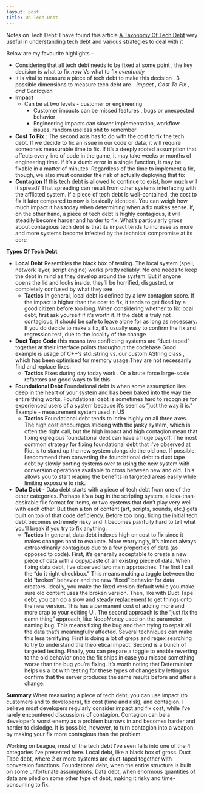 ```yaml
---
layout: post
title: On Tech Debt
---
```


Notes on Tech Debt: I have found this article [A Taxonomy Of Tech Debt](https://technology.riotgames.com/news/taxonomy-tech-debt) very useful in understanding tech debt and various strategies to deal with it 

Below are my favourite highlights -
- Considering that all tech debt needs to be fixed at some point , the key decision is what to fix *now* Vs what to fix *eventually*
- It is vital to measure a piece of tech debt to make this decision . 3 possible dimensions to measure tech debt are - *impact , Cost To Fix , and Contagion*
- **Impact**
  - Can be at two levels - customer or engineering 
    - Customer impacts can be missed features , bugs or unexpected behavior 
    - Engineering impacts can slower implementation, workflow issues, random useless shit to remember
- **Cost To Fix** : The second axis has to do with the cost to fix the tech debt. If we decide to fix an issue in our code or data, 
it will require someone’s measurable time to fix. If it’s a deeply rooted assumption that affects every line of code in the game, 
it may take weeks or months of engineering time. If it’s a dumb error in a single function, it may be fixable in a matter of minutes. 
Regardless of the time to implement a fix, though, we also must consider the risk of actually deploying that fix
- **Contagion** If this tech debt is allowed to continue to exist, how much will it spread? That spreading can result from other systems interfacing with the afflicted system. If a piece of tech debt is well-contained, the cost to fix it later compared to now is basically identical. You can weigh how much impact it has today when determining when a fix makes sense. If, on the other hand, a piece of tech debt is highly contagious, it will steadily become harder and harder to fix. What’s particularly gross about contagious tech debt is that its impact tends to increase as more and more systems become infected by the technical compromise at its core

**Types Of Tech Debt**

- **Local Debt** Resembles the black box of testing. The local system (spell, network layer, script engine) works pretty reliably. No one needs to keep the debt in mind as they develop around the system. But if anyone opens the lid and looks inside, they’ll be horrified, disgusted, or completely confused by what they see 
  - **Tactics** In general, local debt is defined by a low contagion score. If the impact is higher than the cost to fix, it tends to get fixed by a good citizen before too long. When considering whether to fix local debt, first ask yourself if it’s worth it. If the debt is truly not contagious, it should be safe to leave alone for as long as necessary.  If you do decide to make a fix, it’s usually easy to confirm the fix and regression test, due to the locality of the change
- **Duct Tape Code** this means two conflicting systems are “duct-taped” together at their interface points throughout the codebase.Good example is  usage of C++’s std::string vs. our custom AString class , which has been optimised for memory usage.They are not necessarily find and replace fixes.
  - **Tactics** Fixes during day today work . Or a brute force large-scale refactors are good ways to fix this 
- **Foundational Debt** Foundational debt is when some assumption lies deep in the heart of your system and has been baked into the way the entire thing works. Foundational debt is sometimes hard to recognize for experienced users of a system because it’s seen as “just the way it is.” Example - measurement system used in US
  - **Tactics** Foundational debt tends to index highly on all three axes. The high cost encourages sticking with the janky system, which is often the right call, but the high impact and high contagion mean that fixing egregious foundational debt can have a huge payoff. The most common strategy for fixing foundational debt that I’ve observed at Riot is to stand up the new system alongside the old one. If possible, I recommend then converting the foundational debt to duct tape debt by slowly porting systems over to using the new system with conversion operations available to cross between new and old. This allows you to start reaping the benefits in targeted areas easily while limiting exposure to risk.
- **Data Debt** - Data debt starts with a piece of tech debt from one of the other categories. Perhaps it’s a bug in the scripting system, a less-than-desirable file format for items, or two systems that don’t play very well with each other. But then a ton of content (art, scripts, sounds, etc.) gets built on top of that code deficiency. Before too long, fixing the initial tech debt becomes extremely risky and it becomes painfully hard to tell what you’ll break if you try to fix anything.
  - **Tactics** In general, data debt indexes high on cost to fix since it makes changes hard to evaluate. More worryingly, it’s almost always extraordinarily contagious due to a few properties of data (as opposed to code). First, it’s generally acceptable to create a new piece of data with a copy/paste of an existing piece of data. When fixing data debt, I’ve observed two main approaches. The first I call the “do it right checkbox.” This means making a toggle between the old “broken” behavior and the new “fixed” behavior for data creators. Ideally, you make the fixed version default while you make sure old content uses the broken version. Then, like with Duct Tape debt, you can do a slow and steady replacement to get things onto the new version. This has a permanent cost of adding more and more crap to your editing UI. The second approach is the “just fix the damn thing” approach, like NoopMoney used on the parameter naming bug. This means fixing the bug and then trying to repair all the data that’s meaningfully affected. Several techniques can make this less terrifying. First is doing a lot of greps and regex searching to try to understand the theoretical impact. Second is a bunch of targeted testing. Finally, you can prepare a toggle to enable reverting to the old behavior once the fix ships in case you missed something worse than the bug you’re fixing. It’s worth noting that Determinism helps us a lot with testing for these types of changes by letting us confirm that the server produces the same results before and after a change.

**Summary** When measuring a piece of tech debt, you can use impact (to customers and to developers), fix cost (time and risk), and contagion. I believe most developers regularly consider impact and fix cost, while I’ve rarely encountered discussions of contagion. Contagion can be a developer’s worst enemy as a problem burrows in and becomes harder and harder to dislodge. It is possible, however, to turn contagion into a weapon by making your fix more contagious than the problem.

Working on League, most of the tech debt I’ve seen falls into one of the 4 categories I’ve presented here. Local debt, like a black box of gross. Duct Tape debt, where 2 or more systems are duct-taped together with conversion functions. Foundational debt, when the entire structure is built on some unfortunate assumptions. Data debt, when enormous quantities of data are piled on some other type of debt, making it risky and time-consuming to fix.

